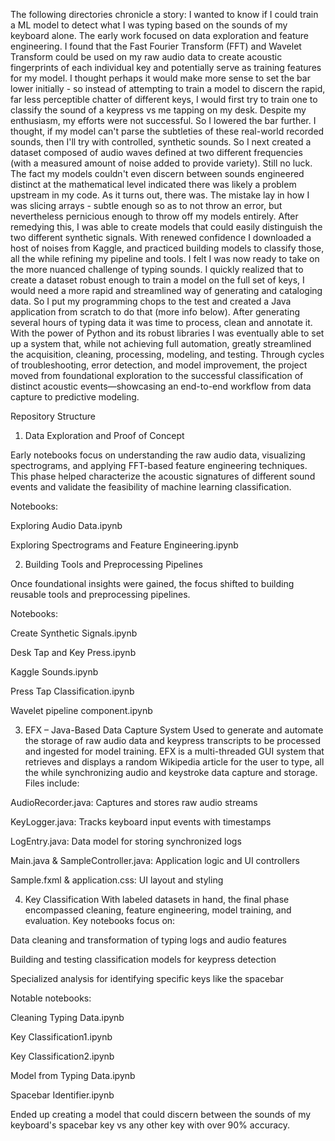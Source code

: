 The following directories chronicle a story: I wanted to know if I could train a ML model to detect what I was typing based on the sounds of my keyboard alone.
The early work focused on data exploration and feature engineering. I found that the Fast Fourier Transform (FFT) and Wavelet Transform could be used on my raw audio data to create acoustic fingerprints of each individual key and potentially serve as training features 
for my model. I thought perhaps it would make more sense to set the bar lower initially - so instead of attempting to train a model to discern the rapid, far less perceptible chatter of different keys, I would first try to train one to classify the sound of a keypress 
vs me tapping on my desk. Despite my enthusiasm, my efforts were not successful. So I lowered the bar further. I thought, if my model can't parse the subtleties of these real-world recorded sounds, then I'll try with controlled, synthetic sounds. 
So I next created a dataset composed of audio waves defined at two different frequencies (with a measured amount of noise added to provide variety). Still no luck. The fact my models couldn't even discern between sounds engineered distinct at the mathematical level 
indicated there was likely a problem upstream in my code. As it turns out, there was. The mistake lay in how I was slicing arrays - subtle enough so as to not throw an error, but nevertheless pernicious enough to throw off my models entirely. After remedying this, I was
able to create models that could easily distinguish the two different synthetic signals. With renewed confidence I downloaded a host of noises from Kaggle, and practiced building models to classify those, all the while refining my pipeline and tools. I felt I was now
ready to take on the more nuanced challenge of typing sounds. I quickly realized that to create a dataset robust enough to train a model on the full set of keys, I would need a more rapid and streamlined way of generating and cataloging data. So I put my programming 
chops to the test and created a Java application from scratch to do that (more info below). After generating several hours of typing data it was time to process, clean and annotate it. With the power of Python and its robust libraries I was eventually able to set up
a system that, while not achieving full automation, greatly streamlined the acquisition, cleaning, processing, modeling, and testing. Through cycles of troubleshooting, error detection, and model improvement, the project moved from foundational exploration to the 
successful classification of distinct acoustic events—showcasing an end-to-end workflow from data capture to predictive modeling.

Repository Structure

1. Data Exploration and Proof of Concept

Early notebooks focus on understanding the raw audio data, visualizing spectrograms, and applying FFT-based feature engineering techniques. This phase helped characterize the acoustic signatures of different sound events and validate the feasibility of machine learning classification.

Notebooks:

Exploring Audio Data.ipynb

Exploring Spectrograms and Feature Engineering.ipynb

2. Building Tools and Preprocessing Pipelines

Once foundational insights were gained, the focus shifted to building reusable tools and preprocessing pipelines. 

Notebooks:

Create Synthetic Signals.ipynb

Desk Tap and Key Press.ipynb

Kaggle Sounds.ipynb

Press Tap Classification.ipynb

Wavelet pipeline component.ipynb

3. EFX – Java-Based Data Capture System
Used to generate and automate the storage of raw audio data and keypress transcripts to be processed and ingested for model training. 
EFX is a multi-threaded GUI system that retrieves and displays a random Wikipedia article for the user to type, all the while synchronizing audio and keystroke data capture and storage. Files include:

AudioRecorder.java: Captures and stores raw audio streams

KeyLogger.java: Tracks keyboard input events with timestamps

LogEntry.java: Data model for storing synchronized logs

Main.java & SampleController.java: Application logic and UI controllers

Sample.fxml & application.css: UI layout and styling

4. Key Classification
With labeled datasets in hand, the final phase encompassed cleaning, feature engineering, model training, and evaluation. Key notebooks focus on:

Data cleaning and transformation of typing logs and audio features

Building and testing classification models for keypress detection

Specialized analysis for identifying specific keys like the spacebar

Notable notebooks:

Cleaning Typing Data.ipynb

Key Classification1.ipynb

Key Classification2.ipynb

Model from Typing Data.ipynb

Spacebar Identifier.ipynb



Ended up creating a model that could discern between the sounds of my keyboard's spacebar key vs any other key with over 90% accuracy.
